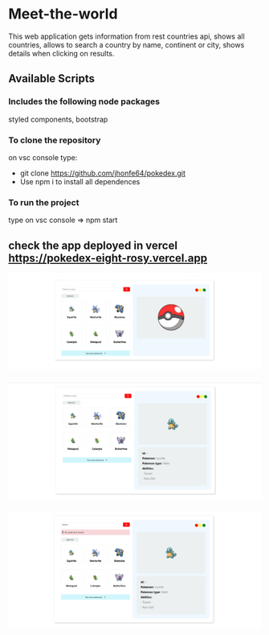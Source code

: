 # Meet-the-world


This web application gets information from rest countries api, shows all countries, allows to search a country by name, continent or city, shows details when clicking on results.
## Available Scripts


### Includes the following node packages

styled components, bootstrap


### To clone the repository

on vsc console type: 

- git clone https://github.com/jhonfe64/pokedex.git
- Use npm i to install all dependences 


### To run the project

type on vsc console => npm start

## check the app deployed in vercel https://pokedex-eight-rosy.vercel.app 



![](https://github.com/jhonfe64/pokedex/blob/master/poke1.png?raw=true)
###
![](https://github.com/jhonfe64/pokedex/blob/master/poke2.png?raw=true)
###
![](https://github.com/jhonfe64/pokedex/blob/master/poke3.png?raw=true)
